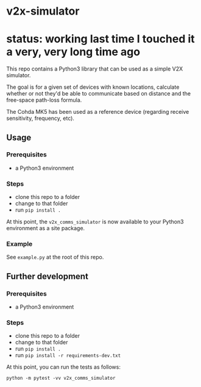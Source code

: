 # v2x-simulator

# status: working last time I touched it a very, very long time ago

This repo contains a Python3 library that can be used as a simple V2X simulator.

The goal is for a given set of devices with known locations, calculate whether or not they'd be able to communicate based on distance and the free-space path-loss formula.

The Cohda MK5 has been used as a reference device (regarding receive sensitivity, frequency, etc).

## Usage

### Prerequisites

-   a Python3 environment

### Steps

-   clone this repo to a folder
-   change to that folder
-   run `pip install .`

At this point, the `v2x_comms_simulator` is now available to your Python3 environment as a site package.

### Example

See `example.py` at the root of this repo.

## Further development

### Prerequisites

-   a Python3 environment

### Steps

-   clone this repo to a folder
-   change to that folder
-   run `pip install .`
-   run `pip install -r requirements-dev.txt`

At this point, you can run the tests as follows:

```
python -m pytest -vv v2x_comms_simulator
```
